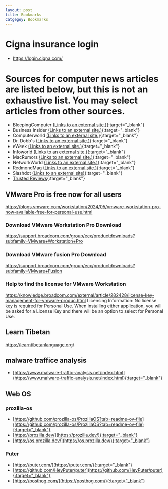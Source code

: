 ```yaml
---
layout: post
title: Bookmarks
Catgegoy: Bookmarks
---
```


# Cigna insurance login 
* https://login.cigna.com/

# Sources for computer news articles are listed below, but this is not an exhaustive list.  You may select articles from other sources. 
* BleepingComputer [(Links to an external site.)](https://www.bleepingcomputer.com/){:target="_blank"}
* Business Insider [(Links to an external site.)](https://www.businessinsider.com/){:target="_blank"}
* Computerworld [(Links to an external site.)](https://www.computerworld.com/){:target="_blank"}
* Dr. Dobb's [(Links to an external site.)](https://www.drdobbs.com/){:target="_blank"}
* eWeek [(Links to an external site.)](https://www.eweek.com/){:target="_blank"}
* Infoworld [(Links to an external site.)](https://www.infoworld.com/){:target="_blank"}
* MacRumors [(Links to an external site.)](https://www.macrumors.com/){:target="_blank"}
* NetworkWorld [(Links to an external site.)](https://www.networkworld.com/){:target="_blank"}
* RedmondMag  [(Links to an external site.)](https://redmondmag.com/Home.aspx){:target="_blank"}
* Slashdot [(Links to an external site)](https://slashdot.org/){:target="_blank"}
* [Trusted Reviews](https://www.trustedreviews.com/){:target="_blank"}

## VMware Pro is free now for all users
https://blogs.vmware.com/workstation/2024/05/vmware-workstation-pro-now-available-free-for-personal-use.html

### Download VMware Workstation Pro Download
https://support.broadcom.com/group/ecx/productdownloads?subfamily=VMware+Workstation+Pro

### Download VMware fusion Pro Download
https://support.broadcom.com/group/ecx/productdownloads?subfamily=VMware+Fusion

### Help to find the license for VMware Workstation
https://knowledge.broadcom.com/external/article/282428/license-key-management-for-vmware-produc.html
Licensing Information: No license key is required for Personal Use.  When installing either application, you will be asked for a License Key and there will be an option to select for Personal Use.  

## Learn Tibetan
https://learntibetanlanguage.org/

## malware traffice analysis
* [https://www.malware-traffic-analysis.net/index.html](https://www.malware-traffic-analysis.net/index.html){:target="_blank"}


## Web OS

### prozilla-os
* [https://github.com/prozilla-os/ProzillaOS?tab=readme-ov-file](https://github.com/prozilla-os/ProzillaOS?tab=readme-ov-file){:target="_blank"}
* [https://prozilla.dev/](https://prozilla.dev/){:target="_blank"}
* [https://os.prozilla.dev/](https://os.prozilla.dev/){:target="_blank"}

### Puter
* [https://puter.com/](https://puter.com/){:target="_blank"}
* [https://github.com/HeyPuter/puter](https://github.com/HeyPuter/puter){:target="_blank"}
* [https://posthog.com/](https://posthog.com/){:target="_blank"}


